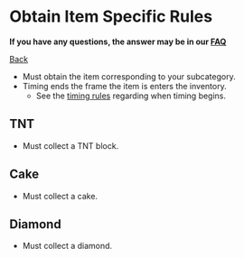 # Obtain Item Specific Rules

**If you have any questions, the answer may be in our
[FAQ](https://www.speedrun.com/mcbe/thread/vdv9t)**

[Back](../README.md)

* Must obtain the item corresponding to your subcategory.
* Timing ends the frame the item is enters the inventory.
	- See the [timing rules](../global/README.md#timing-rules) regarding
	when timing begins.

## TNT

* Must collect a TNT block.

## Cake

* Must collect a cake.

## Diamond

* Must collect a diamond.
